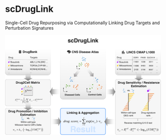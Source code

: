 # scDrugLink
Single-Cell Drug Repurposing via Computationally Linking Drug Targets and Perturbation Signatures

![scDrugLink pipeline](scDrugLink_pipeline.jpg)
